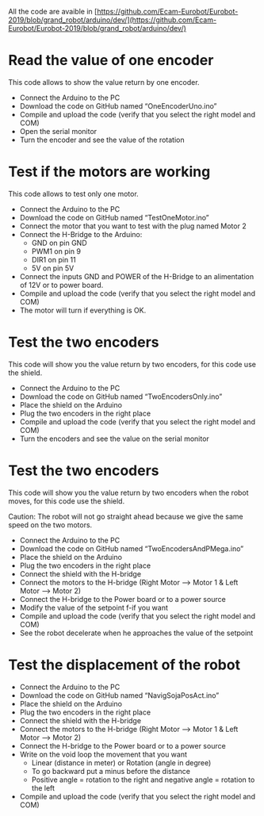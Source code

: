 All the code are avaible in [https://github.com/Ecam-Eurobot/Eurobot-2019/blob/grand_robot/arduino/dev/](https://github.com/Ecam-Eurobot/Eurobot-2019/blob/grand_robot/arduino/dev/)

# Read the value of one encoder
This code allows to show the value return by one encoder.

* Connect the Arduino to the PC
* Download the code on GitHub named “OneEncoderUno.ino” 
* Compile and upload the code (verify that you select the right model and COM) 
* Open the serial monitor
* Turn the encoder and see the value of the rotation

# Test if the motors are working 

This code allows to test only one motor. 

* Connect the Arduino to the PC
* Download the code on GitHub named “TestOneMotor.ino” 
* Connect the motor that you want to test with the plug named Motor 2
* Connect the H-Bridge to the Arduino:  
  * GND on pin GND
  * PWM1 on pin 9
  * DIR1 on pin 11
  * 5V on pin 5V	
* Connect the inputs GND and POWER of the H-Bridge to an alimentation of 12V or to power board. 
* Compile and upload the code (verify that you select the right model and COM) 
* The motor will turn if everything is OK. 


# Test the two encoders

This code will show you the value return by two encoders, for this code use the shield. 

* Connect the Arduino to the PC
* Download the code on GitHub named “TwoEncodersOnly.ino” 
* Place the shield on the Arduino
* Plug the two encoders in the right place 
* Compile and upload the code (verify that you select the right model and COM) 
* Turn the encoders and see the value on the serial monitor



# Test the two encoders
This code will show you the value return by two encoders when the robot moves, for this code use the shield. 

Caution: The robot will not go straight ahead because we give the same speed on the two motors. 

* Connect the Arduino to the PC
* Download the code on GitHub named “TwoEncodersAndPMega.ino” 
* Place the shield on the Arduino
* Plug the two encoders in the right place 
* Connect the shield with the H-bridge
* Connect the motors to the H-bridge (Right Motor --> Motor 1 & Left Motor --> Motor 2)
* Connect the H-bridge to the Power board or to a power source
* Modify the value of the setpoint f-if you want
* Compile and upload the code (verify that you select the right model and COM) 
* See the robot decelerate when he approaches the value of the setpoint


# Test the displacement of the robot

* Connect the Arduino to the PC
* Download the code on GitHub named “NavigSojaPosAct.ino” 
* Place the shield on the Arduino
* Plug the two encoders in the right place 
* Connect the shield with the H-bridge
* Connect the motors to the H-bridge (Right Motor --> Motor 1 & Left Motor --> Motor 2)
* Connect the H-bridge to the Power board or to a power source
* Write on the void loop the movement that you want
  * Linear (distance in meter) or Rotation (angle in degree)  
  * To go backward put a minus before the distance
  * Positive angle = rotation to the right and negative angle = rotation to the left
* Compile and upload the code (verify that you select the right model and COM) 




